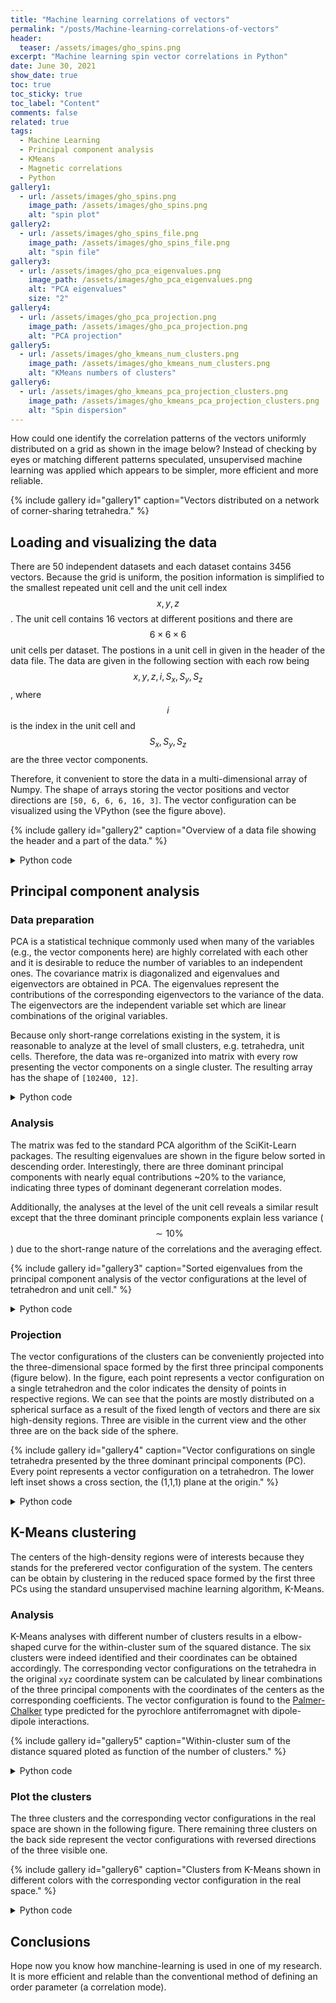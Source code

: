 ```yaml
---
title: "Machine learning correlations of vectors"
permalink: "/posts/Machine-learning-correlations-of-vectors"
header:
  teaser: /assets/images/gho_spins.png
excerpt: "Machine learning spin vector correlations in Python"
date: June 30, 2021
show_date: true
toc: true
toc_sticky: true
toc_label: "Content"
comments: false
related: true
tags:
  - Machine Learning
  - Principal component analysis
  - KMeans
  - Magnetic correlations
  - Python
gallery1:
  - url: /assets/images/gho_spins.png
    image_path: /assets/images/gho_spins.png
    alt: "spin plot"
gallery2:
  - url: /assets/images/gho_spins_file.png
    image_path: /assets/images/gho_spins_file.png
    alt: "spin file"
gallery3:
  - url: /assets/images/gho_pca_eigenvalues.png
    image_path: /assets/images/gho_pca_eigenvalues.png
    alt: "PCA eigenvalues"
    size: "2"
gallery4:
  - url: /assets/images/gho_pca_projection.png
    image_path: /assets/images/gho_pca_projection.png
    alt: "PCA projection"
gallery5:
  - url: /assets/images/gho_kmeans_num_clusters.png
    image_path: /assets/images/gho_kmeans_num_clusters.png
    alt: "KMeans numbers of clusters"
gallery6:
  - url: /assets/images/gho_kmeans_pca_projection_clusters.png
    image_path: /assets/images/gho_kmeans_pca_projection_clusters.png
    alt: "Spin dispersion"
---
```


How could one identify the correlation patterns of the vectors uniformly distributed on a grid as shown in the image below? Instead of checking by eyes or matching different patterns speculated, unsupervised machine learning was applied which appears to be simpler, more efficient and more reliable.

{% include gallery id="gallery1" caption="Vectors distributed on a network of corner-sharing tetrahedra." %}

## Loading and visualizing the data

There are 50 independent datasets and each dataset contains 3456 vectors. Because the grid is uniform, the position information is simplified to the smallest repeated unit cell and the unit cell index $$x,y,z$$. The unit cell contains 16 vectors at different positions and there are $$6\times6\times6$$ unit cells per dataset. The postions in a unit cell in given in the header of the data file. The data are given in the following section with each row being $$x,y,z,i,S_x,S_y,S_z$$, where $$i$$ is the index in the unit cell and $$S_x,S_y,S_z$$ are the three vector components.

Therefore, it convenient to store the data in a multi-dimensional array of Numpy. The shape of arrays storing the vector positions and vector directions are `[50, 6, 6, 6, 16, 3]`. The vector configuration can be visualized using the VPython (see the figure above).

{% include gallery id="gallery2" caption="Overview of a data file showing the header and a part of the data." %}

<details>
<summary>Python code</summary>
{% highlight python %}  
{% raw %}
import os
import fnmatch
import matplotlib.pyplot as plt
import matplotlib as mpl
from vpython import*
import numpy as np

# Loading all data
filepath = 'D:/Data/'
filename = 'spins*.txt'
ii=0
for file in os.listdir(filepath):
    if fnmatch.fnmatch(file, filename):      
        if ii==0: #get the atom positions for the 1st file
            with open(os.path.join(filepath,file), 'rU') as f:
                i=0
                for line in f:
                    line=line.rstrip('\n').split()                  
                    if line[0]=="SITE":
                        atpos[i,:]=line[1:]
                        i=i+1
            with open(os.path.join(filepath,file), 'rU') as f:     
                for line in f:
                    line=line.rstrip('\n').split()
                    if line[0]=="SPIN":
                        idxsp=np.array(line[1:5],dtype='int32')
                        poss[ii,idxsp[1],idxsp[2],idxsp[3],idxsp[0]-1,:]=idxsp[1:4]+atpos[idxsp[0]-1,:]
                        spins[ii,idxsp[1],idxsp[2],idxsp[3],idxsp[0]-1,:]=line[5:8]     
            ii=ii+1       
        else:
            with open(os.path.join(filepath,file), 'rU') as f:
                for line in f:
                    line=line.rstrip('\n').split()
                    if line[0]=="SPIN":
                        idxsp=np.array(line[1:5],dtype='int32')
                        poss[ii,idxsp[1],idxsp[2],idxsp[3],idxsp[0]-1,:]=idxsp[1:4]+atpos[idxsp[0]-1,:]
                        spins[ii,idxsp[1],idxsp[2],idxsp[3],idxsp[0]-1,:]=line[5:8]     
            ii=ii+1

# Visualization using VPython
from vpython import*

def my_vector(a_list):
    return vector(a_list[0],a_list[1],a_list[2])

scene = canvas(title='MagStr', width=500, height=500,x=500,y=500, 
                center=vector(0.5,0.5,0.5), background=color.white,exit=False)

L = 0.3 # spin vector length
R = 0.05 # atom ball radius

for i in range(6):
    for j in range(6):
        for k in range(6):
            positions_uc = np.squeeze(positions[0,i,j,k,:,:])
            spins_uc     = np.squeeze(spins[0,i,j,k,:,:])
            for w in range(16):
                pointer = arrow(pos=my_vector(positions_uc[i]-L*spins_uc[i]/2), axis=my_vector(L*spins_uc[i]),color=color.black) # plot the spin vectors
                pointer = sphere(pos=my_vector(positions_uc[i]), color=color.red, radius=R) # polot the atoms

{% endraw %}
{% endhighlight %} 
</details>

## Principal component analysis

### Data preparation

PCA is a statistical technique commonly used when many of the variables (e.g., the vector components here) are highly correlated with each other and it is desirable to reduce the number of variables to an independent ones. The covariance matrix is diagonalized and eigenvalues and eigenvectors are obtained in PCA. The eigenvalues represent the contributions of the corresponding eigenvectors to the variance of the data. The eigenvectors are the independent variable set which are linear combinations of the original variables.

Because only short-range correlations existing in the system, it is reasonable to analyze at the level of small clusters, e.g. tetrahedra, unit cells. Therefore, the data was re-organized into matrix with every row presenting the vector components on a single cluster. The resulting array has the shape of `[102400, 12]`.

<details>
<summary>Python code</summary>
{% highlight python %}  
{% raw %}
# The cluster is a tetrahedron
def load_1file_to_tetra(file, sc, nbatom):
    """
    file: *_spins.txt file roduced by SPINVERT
    sc: one dimension of the super cell assuming the  supercell is (sc,sc,sc)
    nbatom: nb of spins per unit cell
    """
    temp = np.zeros([nbatom, 3]) 
    spins=np.zeros([sc*sc*sc*5, 4*3]) # 5 tedrahedra per unit cell, 4 spins per tetrhedron, 3 components per spin
    
    tetra = np.array([[0,4,8,13],
                      [1,5,9,12],
                      [2,6,10,15],
                      [3,7,11,14],
                      [0,5,11,15]]) 

    ii = 0
    idx = 0
    with open(file, 'r') as f:     
        for line in f:      
            line = line.rstrip('\n').split()
            if line[0]=="SPIN": 
                temp[idx,:] = line[5:8]
                idx += 1
                if np.remainder(idx, 16) == 0:
                    spins[ii:ii+5,:] = np.squeeze(temp[tetra,:].reshape(5,-1,12,order='F'))
                    idx = 0
                    ii += 5
    return spins

def load_all_to_tetra(file_folder, file_name_pattern, sc, nbatom):
    i = 0
    for file in os.listdir(file_folder):
        if fnmatch.fnmatch(file, file_name_pattern):      
            temp = load_1file_to_tetra(os.path.join(file_folder,file), sc=sc, nbatom=nbatom)
            if i == 0:
                spins = temp
                i = 1
            else:
                spins = np.vstack([spins, temp])
    return spins

filepath=r'D:/Data/'
filename='spins_*.txt'
spins = load_all_to_tetra(filepath, filename, sc=6, nbatom=16)  
{% endraw %}
{% endhighlight %}
</details>

### Analysis

The matrix was fed to the standard PCA algorithm of the SciKit-Learn packages. The resulting eigenvalues are shown in the figure below sorted in descending order. Interestingly, there are three dominant principal components with nearly equal contributions ~20% to the variance, indicating three types of dominant degenerant correlation modes.

Additionally, the analyses at the level of the unit cell reveals a similar result except that the three dominant principle components explain less variance ($$\sim10\%$$) due to the short-range nature of the correlations and the averaging effect.

{% include gallery id="gallery3" caption="Sorted eigenvalues from the principal component analysis of the vector configurations at the level of tetrahedron and unit cell." %}

<details>
<summary>Python code</summary>
{% highlight python %}  
{% raw %}
# PCA analyses on clusters
X = spins
print(X.shape)
n_components = 12
pca = PCA(n_components=n_components)
pca.fit(X)

X_reduced = pca.transform(X)
comps = pca.components_
print(pca.mean_)
{% endraw %}
{% endhighlight %} 
</details>

### Projection

The vector configurations of the clusters can be conveniently projected into the three-dimensional space formed by the first three principal components (figure below). In the figure, each point represents a vector configuration on a single tetrahedron and the color indicates the density of points in respective regions. We can see that the points are mostly distributed on a spherical surface as a result of the fixed length of vectors and there are six high-density regions. Three are visible in the current view and the other three are on the back side of the sphere.

{% include gallery id="gallery4" caption="Vector configurations on single tetrahedra presented by the three dominant principal components (PC). Every point represents a vector configuration on a tetrahedron. The lower left inset shows a cross section, the (1,1,1) plane at the origin." %}

<details>
<summary>Python code</summary>
{% highlight python %}  
{% raw %}
from scipy import stats
import plotly.graph_objects as go

xyz = X_reduced[:, 0:3].T
x, y, z = np.vsplit(xyz,3)
kde = stats.gaussian_kde(xyz)
density = kde(xyz).reshape([1,-1])

fig = go.Figure(data=[go.Scatter3d(x=np.squeeze(x), y=np.squeeze(y), z=np.squeeze(z),
                                   mode='markers',
                                   marker=dict(size=2,
                                               color=np.squeeze((density-density.min()) / density.ptp()), # set color to an array/list of desired values
                                               colorscale='magma',   # choose a colorscale
                                               colorbar=dict(title='Normalized density',titleside='right',
                                                             x=0.9,y=0.4,
                                                             len=0.7, thickness=20))
                                  )
                     ]
               )

fig.update_layout(
    autosize=False,
    width=800,
    height=800,
    scene = dict(xaxis_title='1st PC',
                 yaxis_title='2nd PC',
                 zaxis_title='3rd PC'),
    margin=dict(
        l=50,
        r=50,
        b=100,
        t=100,
        pad=10),
    paper_bgcolor="White",
    font=dict(size=15)
)
fig.show()
{% endraw %}
{% endhighlight %} 
</details>

## K-Means clustering
The centers of the high-density regions were of interests because they stands for the preferered vector configuration of the system. The centers can be obtain by clustering in the reduced space formed by the first three PCs using the standard unsupervised machine learning algorithm, K-Means.

### Analysis
K-Means analyses with different number of clusters results in a elbow-shaped curve for the within-cluster sum of the squared distance. The six clusters were indeed identified and their coordinates can be obtained accordingly. The corresponding vector configurations on the tetrahedra in the original `xyz` coordinate system can be calculated by linear combinations of the three principal components with the coordinates of the centers as the corresponding coefficients. The vector configuration is found to the [Palmer-Chalker](https://doi.org/10.1103/PhysRevB.62.488) type predicted for the pyrochlore antiferromagnet with dipole-dipole interactions.

{% include gallery id="gallery5" caption="Within-cluster sum of the distance squared ploted as function of the number of clusters." %}

<details>
<summary>Python code</summary>
{% highlight python %}  
{% raw %}
from sklearn.cluster import KMeans

# Test with assuming different number of clusters
xyz = X_reduced[:, 0:3].T
x, y, z = np.vsplit(xyz,3)

n_clusters = np.array([1,2,3,4,5,6,7,8,9,10,12,15,20])

inertias = np.zeros_like(n_clusters)
for idx, i in enumerate(n_clusters):
    estimator = KMeans(n_clusters=i, n_init='auto')
    estimator.fit(xyz.T)
    inertias[idx] = estimator.inertia_

plt.figure()
plt.plot(n_clusters, inertias/np.max(inertias),'o-',c='#E25C25')
plt.gca().xaxis.set_major_locator(plt.MultipleLocator(1))
plt.xlabel('Number of clusters')
plt.ylabel('Within-cluster\nsum of distance squared')
plt.xlim([0,15])
plt.show()

# Assuming 6 clusters
estimator = KMeans(n_clusters=6)
xyz = X_reduced[:, 0:3].T
x, y, z = np.vsplit(xyz,3)
estimator.fit(xyz.T)
labels = estimator.labels_

# Re-presenting at the cluster centers in the original xyz coordinate system
spins_at_centers = (estimator.cluster_centers_@comps[0:3,:] + pca.mean_).reshape(6,3,-1) #in the original space
print(np.round(spins_at_centers,decimals=2))

normed = spins_at_centers/np.broadcast_to(
    np.absolute(spins_at_centers).max(axis=1).reshape(6,1,-1),(6,3,4))# 16 for uc, 4 for tetra

print(repr(np.round(normed).astype(int)))
{% endraw %}
{% endhighlight %} 
</details>

### Plot the clusters

The three clusters and the corresponding vector configurations in the real space are shown in the following figure. There remaining three clusters on the back side represent the vector configurations with reversed directions of the three visible one.

{% include gallery id="gallery6" caption="Clusters from K-Means shown in different colors with the corresponding vector configuration in the real space." %}

<details>
<summary>Python code</summary>
{% highlight python %}  
{% raw %}
fig = go.Figure()
colors = ['Greys','Greens','Purples','Reds','Oranges','Blues','Blues']
density = np.squeeze(density)

for i in range(6):        
    mask = labels.astype(float).reshape(1,-1) == i

    if i==0:
        print(np.sum(mask))
        fig.add_trace(go.Scatter3d(x=np.squeeze(x)[mask], y=np.squeeze(y)[mask], z=np.squeeze(z)[mask],mode='markers', 
                                marker=dict(size=2,
                                                color=np.squeeze( (density[mask]-density[mask].min()) / density[mask].ptp() ), # set color to an array/list of desired values
                                                colorscale=colors[i],  # choose a colorscale
                                                #colorbar=dict(title='Normalized density',titleside='right',x=0.9,y=0.4,len=0.7, thickness=20)
                                                )
                                    )
                    )
    if i in [1,2,3,5]: # cluster 4 is masked out, giving zero lenght for color scale and error
        print(np.sum(mask))
        fig.add_trace(go.Scatter3d(x=np.squeeze(x)[mask], y=np.squeeze(y)[mask], z=np.squeeze(z)[mask],mode='markers', 
                                marker=dict(size=2,
                                            color=np.squeeze( (density[mask]-density[mask].min()) / density[mask].ptp() ), # set color to an array/list of desired values
                                            colorscale=colors[i]  # choose a colorscale
                                            )
                                )
                    )

fig.update_layout(
    autosize=False,
    width=800,
    height=800,
    margin=dict(
        l=50,
        r=50,
        b=100,
        t=100,
        pad=10),
    paper_bgcolor="White",
    font=dict(size=16),
    scene = dict(
        xaxis = dict(visible=False),
        yaxis = dict(visible=False),
        zaxis =dict(visible=False)
        )
)

fig.show()
{% endraw %}
{% endhighlight %} 
</details>

## Conclusions
Hope now you know how manchine-learning is used in one of my research. It is more efficient and relable than the conventional method of defining an order parameter (a correlation mode).